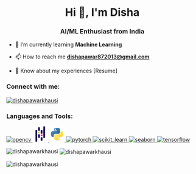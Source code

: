 <h1 align="center">Hi 👋, I'm Disha</h1>
<h3 align="center">AI/ML Enthusiast from India</h3>

- 🌱 I’m currently learning **Machine Learning**

- 📫 How to reach me **dishapawar872013@gmail.com**

- 📄 Know about my experiences [Resume]

<h3 align="left">Connect with me:</h3>
<p align="left">
<a href="https://linkedin.com/in/dishapawarkhausi" target="blank"><img align="center" src="https://raw.githubusercontent.com/rahuldkjain/github-profile-readme-generator/master/src/images/icons/Social/linked-in-alt.svg" alt="dishapawarkhausi" height="30" width="40" /></a>
</p>

<h3 align="left">Languages and Tools:</h3>
<p align="left"> <a href="https://opencv.org/" target="_blank" rel="noreferrer"> <img src="https://www.vectorlogo.zone/logos/opencv/opencv-icon.svg" alt="opencv" width="40" height="40"/> </a> <a href="https://pandas.pydata.org/" target="_blank" rel="noreferrer"> <img src="https://raw.githubusercontent.com/devicons/devicon/2ae2a900d2f041da66e950e4d48052658d850630/icons/pandas/pandas-original.svg" alt="pandas" width="40" height="40"/> </a> <a href="https://www.python.org" target="_blank" rel="noreferrer"> <img src="https://raw.githubusercontent.com/devicons/devicon/master/icons/python/python-original.svg" alt="python" width="40" height="40"/> </a> <a href="https://pytorch.org/" target="_blank" rel="noreferrer"> <img src="https://www.vectorlogo.zone/logos/pytorch/pytorch-icon.svg" alt="pytorch" width="40" height="40"/> </a> <a href="https://scikit-learn.org/" target="_blank" rel="noreferrer"> <img src="https://upload.wikimedia.org/wikipedia/commons/0/05/Scikit_learn_logo_small.svg" alt="scikit_learn" width="40" height="40"/> </a> <a href="https://seaborn.pydata.org/" target="_blank" rel="noreferrer"> <img src="https://seaborn.pydata.org/_images/logo-mark-lightbg.svg" alt="seaborn" width="40" height="40"/> </a> <a href="https://www.tensorflow.org" target="_blank" rel="noreferrer"> <img src="https://www.vectorlogo.zone/logos/tensorflow/tensorflow-icon.svg" alt="tensorflow" width="40" height="40"/> </a> </p>

<p><img align="left" src="https://github-readme-stats.vercel.app/api/top-langs?username=dishapawarkhausi&show_icons=true&locale=en&layout=compact" alt="dishapawarkhausi" /></p>

<p>&nbsp;<img align="center" src="https://github-readme-stats.vercel.app/api?username=dishapawarkhausi&show_icons=true&locale=en" alt="dishapawarkhausi" /></p>

<p><img align="center" src="https://github-readme-streak-stats.herokuapp.com/?user=dishapawarkhausi&" alt="dishapawarkhausi" /></p>
